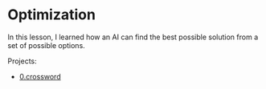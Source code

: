 # Optimization

In this lesson, I learned how an AI can find the best possible solution from a set of possible options.

Projects:
  - [0.crossword](crossword/README.md)